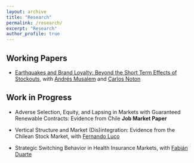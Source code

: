 ```yaml
---
layout: archive
title: "Research"
permalink: /research/
excerpt: "Research"
author_profile: true
---
```


## Working Papers

- [Earthquakes and Brand Loyalty: Beyond the Short Term Effects of Stockouts](https://papers.ssrn.com/sol3/papers.cfm?abstract_id=3325923), with [Andrés Musalem](http://www.dii.uchile.cl/~amusalem/) and [Carlos Noton](http://www.dii.uchile.cl/~cnoton/)

## Work in Progress

- Adverse Selection, Equity, and Lapsing in Markets with Guaranteed Renewable Contracts: Evidence from Chile **Job Market Paper**

- Vertical Structure and Market (Dis)integration: Evidence from the Chilean Stock Market, with [Fernando Luco](https://sites.google.com/site/flucoe/)

- Strategic Switching Behavior in Health Insurance Markets, with [Fabián Duarte](http://econ.uchile.cl/es/academico/fabduarte)
